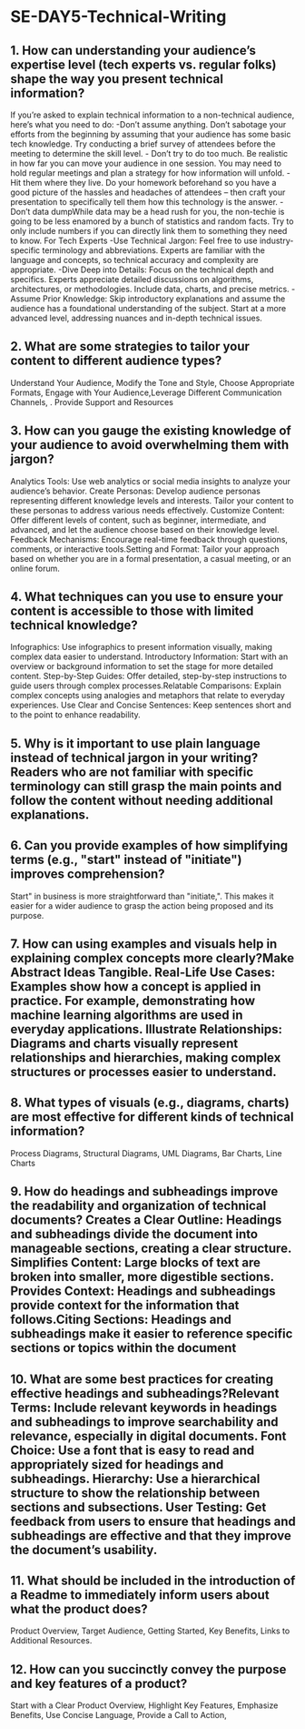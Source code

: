 # SE-DAY5-Technical-Writing
## 1. How can understanding your audience’s expertise level (tech experts vs. regular folks) shape the way you present technical information?
If you’re asked to explain technical information to a non-technical audience, here’s what you need to do: -Don’t assume anything. Don’t sabotage your efforts from the beginning by assuming that your audience has some basic tech knowledge. Try conducting a brief survey of attendees before the meeting to determine the skill level. - Don’t try to do too much. Be realistic in how far you can move your audience in one session. You may need to hold regular meetings and plan a strategy for how information will unfold. - Hit them where they live. Do your homework beforehand so you have a good picture of the hassles and headaches of attendees – then craft your presentation to specifically tell them how this technology is the answer. - Don’t data dumpWhile data may be a head rush for you, the non-techie is going to be less enamored by a bunch of statistics and random facts. Try to only include numbers if you can directly link them to something they need to know.
For Tech Experts
-Use Technical Jargon: Feel free to use industry-specific terminology and abbreviations. Experts are familiar with the language and concepts, so technical accuracy and complexity are appropriate.
-Dive Deep into Details: Focus on the technical depth and specifics. Experts appreciate detailed discussions on algorithms, architectures, or methodologies. Include data, charts, and precise metrics.
-Assume Prior Knowledge: Skip introductory explanations and assume the audience has a foundational understanding of the subject. Start at a more advanced level, addressing nuances and in-depth technical issues.

## 2. What are some strategies to tailor your content to different audience types?
Understand Your Audience, Modify the Tone and Style, Choose Appropriate Formats, Engage with Your Audience,Leverage Different Communication Channels,  . Provide Support and Resources

## 3. How can you gauge the existing knowledge of your audience to avoid overwhelming them with jargon?
Analytics Tools: Use web analytics or social media insights to analyze your audience’s behavior. Create Personas: Develop audience personas representing different knowledge levels and interests. Tailor your content to these personas to address various needs effectively. Customize Content: Offer different levels of content, such as beginner, intermediate, and advanced, and let the audience choose based on their knowledge level. Feedback Mechanisms: Encourage real-time feedback through questions, comments, or interactive tools.Setting and Format: Tailor your approach based on whether you are in a formal presentation, a casual meeting, or an online forum.


## 4. What techniques can you use to ensure your content is accessible to those with limited technical knowledge?
Infographics: Use infographics to present information visually, making complex data easier to understand. Introductory Information: Start with an overview or background information to set the stage for more detailed content. Step-by-Step Guides: Offer detailed, step-by-step instructions to guide users through complex processes.Relatable Comparisons: Explain complex concepts using analogies and metaphors that relate to everyday experiences. Use Clear and Concise Sentences: Keep sentences short and to the point to enhance readability.

## 5. Why is it important to use plain language instead of technical jargon in your writing? Readers who are not familiar with specific terminology can still grasp the main points and follow the content without needing additional explanations.

## 6. Can you provide examples of how simplifying terms (e.g., "start" instead of "initiate") improves comprehension?
Start"  in business is more straightforward than "initiate,". This makes it easier for a wider audience to grasp the action being proposed and its purpose.

## 7. How can using examples and visuals help in explaining complex concepts more clearly?Make Abstract Ideas Tangible. Real-Life Use Cases: Examples show how a concept is applied in practice. For example, demonstrating how machine learning algorithms are used in everyday applications. Illustrate Relationships: Diagrams and charts visually represent relationships and hierarchies, making complex structures or processes easier to understand.

## 8. What types of visuals (e.g., diagrams, charts) are most effective for different kinds of technical information? 
Process Diagrams, Structural Diagrams, UML Diagrams,  Bar Charts, Line Charts

## 9. How do headings and subheadings improve the readability and organization of technical documents? Creates a Clear Outline: Headings and subheadings divide the document into manageable sections, creating a clear structure. Simplifies Content: Large blocks of text are broken into smaller, more digestible sections. Provides Context: Headings and subheadings provide context for the information that follows.Citing Sections: Headings and subheadings make it easier to reference specific sections or topics within the document 

## 10. What are some best practices for creating effective headings and subheadings?Relevant Terms: Include relevant keywords in headings and subheadings to improve searchability and relevance, especially in digital documents. Font Choice: Use a font that is easy to read and appropriately sized for headings and subheadings. Hierarchy: Use a hierarchical structure to show the relationship between sections and subsections. User Testing: Get feedback from users to ensure that headings and subheadings are effective and that they improve the document’s usability.

## 11. What should be included in the introduction of a Readme to immediately inform users about what the product does? 
Product Overview, Target Audience, Getting Started, Key Benefits, Links to Additional Resources.

## 12. How can you succinctly convey the purpose and key features of a product?
Start with a Clear Product Overview, Highlight Key Features, Emphasize Benefits,  Use Concise Language, Provide a Call to Action, 
